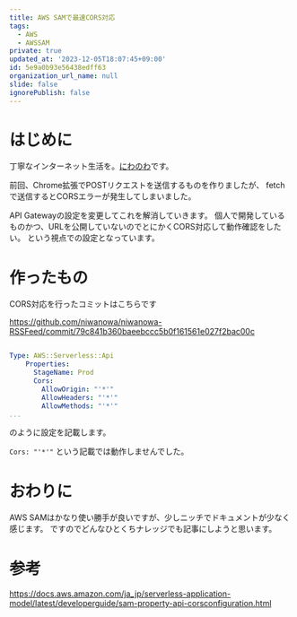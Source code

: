 ```yaml
---
title: AWS SAMで最速CORS対応
tags:
  - AWS
  - AWSSAM
private: true
updated_at: '2023-12-05T18:07:45+09:00'
id: 5e9a0b93e56438edff63
organization_url_name: null
slide: false
ignorePublish: false
---
```

# はじめに
丁寧なインターネット生活を。[にわのわ](https://twitter.com/niwa_nowa)です。

前回、Chrome拡張でPOSTリクエストを送信するものを作りましたが、
fetchで送信するとCORSエラーが発生してしまいました。

API Gatewayの設定を変更してこれを解消していきます。
個人で開発しているものかつ、URLを公開していないのでとにかくCORS対応して動作確認をしたい。
という視点での設定となっています。

# 作ったもの
CORS対応を行ったコミットはこちらです

https://github.com/niwanowa/niwanowa-RSSFeed/commit/79c841b360baeebccc5b0f161561e027f2bac00c

```template.yaml

Type: AWS::Serverless::Api
    Properties:
      StageName: Prod
      Cors: 
        AllowOrigin: "'*'"
        AllowHeaders: "'*'"
        AllowMethods: "'*'"
...

```
 のように設定を記載します。

```Cors: "'*'"``` という記載では動作しませんでした。

# おわりに
AWS SAMはかなり使い勝手が良いですが、少しニッチでドキュメントが少なく感じます。
ですのでどんなひとくちナレッジでも記事にしようと思います。

# 参考
https://docs.aws.amazon.com/ja_jp/serverless-application-model/latest/developerguide/sam-property-api-corsconfiguration.html
